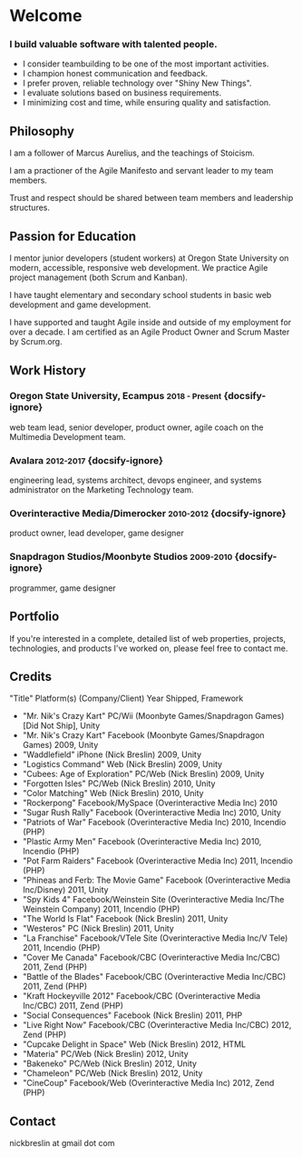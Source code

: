 # Welcome

### I build valuable software with talented people.

- I consider teambuilding to be one of the most important activities.
- I champion honest communication and feedback.
- I prefer proven, reliable technology over "Shiny New Things".
- I evaluate solutions based on business requirements.
- I minimizing cost and time, while ensuring quality and satisfaction.

## Philosophy

I am a follower of Marcus Aurelius, and the teachings of Stoicism.

I am a practioner of the Agile Manifesto and servant leader to my team members.

Trust and respect should be shared between team members and leadership structures.

## Passion for Education

I mentor junior developers (student workers) at Oregon State University on modern, accessible, responsive web development. We practice Agile project management (both Scrum and Kanban).

I have taught elementary and secondary school students in basic web development and game development.

I have supported and taught Agile inside and outside of my employment for over a decade. I am certified as an Agile Product Owner and Scrum Master by Scrum.org.

## Work History

### Oregon State University, Ecampus <small>2018 - Present</small>  {docsify-ignore}
web team lead, senior developer, product owner, agile coach on the Multimedia Development team.

### Avalara <small>2012-2017</small> {docsify-ignore}
engineering lead, systems architect, devops engineer, and systems administrator on the Marketing Technology team.

### Overinteractive Media/Dimerocker <small>2010-2012</small> {docsify-ignore}
product owner, lead developer, game designer

### Snapdragon Studios/Moonbyte Studios <small>2009-2010</small> {docsify-ignore}
programmer, game designer

## Portfolio

If you're interested in a complete, detailed list of web properties, projects, technologies, and products I've worked on, please feel free to contact me.

## Credits

"Title" Platform(s) (Company/Client) Year Shipped, Framework

- "Mr. Nik's Crazy Kart" PC/Wii (Moonbyte Games/Snapdragon Games) [Did Not Ship], Unity
- "Mr. Nik's Crazy Kart" Facebook (Moonbyte Games/Snapdragon Games) 2009, Unity
- "Waddlefield" iPhone (Nick Breslin) 2009, Unity
- "Logistics Command" Web (Nick Breslin) 2009, Unity
- "Cubees: Age of Exploration" PC/Web (Nick Breslin) 2009, Unity
- "Forgotten Isles" PC/Web (Nick Breslin) 2010, Unity
- "Color Matching" Web (Nick Breslin) 2010, Unity
- "Rockerpong" Facebook/MySpace (Overinteractive Media Inc) 2010
- "Sugar Rush Rally" Facebook (Overinteractive Media Inc) 2010, Unity
- "Patriots of War" Facebook (Overinteractive Media Inc) 2010, Incendio (PHP)
- "Plastic Army Men" Facebook (Overinteractive Media Inc) 2010, Incendio (PHP)
- "Pot Farm Raiders" Facebook (Overinteractive Media Inc) 2011, Incendio (PHP)
- "Phineas and Ferb: The Movie Game" Facebook (Overinteractive Media Inc/Disney) 2011, Unity
- "Spy Kids 4" Facebook/Weinstein Site (Overinteractive Media Inc/The Weinstein Company) 2011, Incendio (PHP)
- "The World Is Flat" Facebook (Nick Breslin) 2011, Unity
- "Westeros" PC (Nick Breslin) 2011, Unity
- "La Franchise" Facebook/VTele Site (Overinteractive Media Inc/V Tele) 2011, Incendio (PHP)
- "Cover Me Canada" Facebook/CBC (Overinteractive Media Inc/CBC) 2011, Zend (PHP)
- "Battle of the Blades" Facebook/CBC (Overinteractive Media Inc/CBC) 2011, Zend (PHP)
- "Kraft Hockeyville 2012" Facebook/CBC (Overinteractive Media Inc/CBC) 2011, Zend (PHP)
- "Social Consequences" Facebook (Nick Breslin) 2011, PHP
- "Live Right Now" Facebook/CBC (Overinteractive Media Inc/CBC) 2012, Zend (PHP)
- "Cupcake Delight in Space" Web (Nick Breslin) 2012, HTML
- "Materia" PC/Web (Nick Breslin) 2012, Unity
- "Bakeneko" PC/Web (Nick Breslin) 2012, Unity
- "Chameleon" PC/Web (Nick Breslin) 2012, Unity
- "CineCoup" Facebook/Web (Overinteractive Media Inc) 2012, Zend (PHP)

## Contact

nickbreslin at gmail dot com
